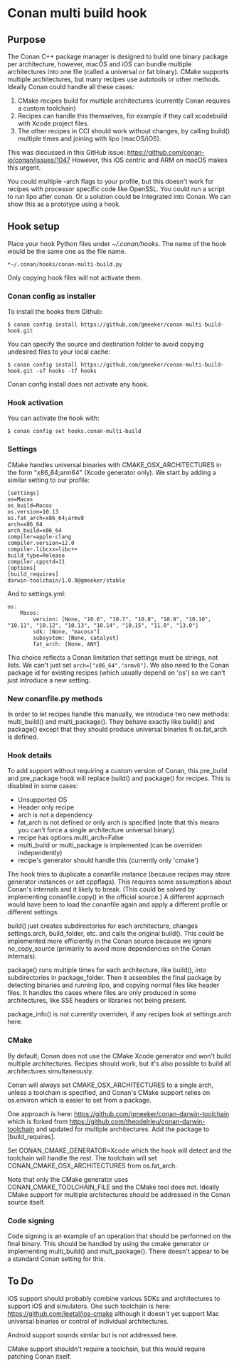 # Conan multi build hook

## Purpose

The Conan C++ package manager is designed to build one binary package per architecture, however, macOS and iOS can bundle multiple architectures into one file (called a universal or fat binary).  CMake supports multiple architectures, but many recipes use autotools or other methods.  Ideally Conan could handle all these cases:

1. CMake recipes build for multiple architectures (currently Conan requires a custom toolchain)
2. Recipes can handle this themselves, for example if they call xcodebuild with Xcode project files.
3. The other recipes in CCI should work without changes, by calling build() multiple times and joining with lipo (macOS/iOS).

This was discussed in this GitHub issue:
<https://github.com/conan-io/conan/issues/1047>
However, this iOS centric and ARM on macOS makes this urgent.

You could multiple -arch flags to your profile, but this doesn't work for recipes with processor specific code like OpenSSL.  You could run a script to run lipo after conan.  Or a solution could be integrated into Conan.  We can show this as a prototype using a hook.

## Hook setup

Place your hook Python files under *~/.conan/hooks*. The name of the hook would be the same one as the file name.

```
*~/.conan/hooks/conan-multi-build.py
```

Only copying hook files will not activate them.

### Conan config as installer

To install the hooks from Github:

``$ conan config install https://github.com/gmeeker/conan-multi-build-hook.git``

You can specify the source and destination folder to avoid copying undesired files to your local cache:

``$ conan config install https://github.com/gmeeker/conan-multi-build-hook.git -sf hooks -tf hooks ``

Conan config install does not activate any hook.

### Hook activation

You can activate the hook with:

``$ conan config set hooks.conan-multi-build``

### Settings

CMake handles universal binaries with CMAKE_OSX_ARCHITECTURES in the form "x86_64;arm64" (Xcode generator only).  We start by adding a similar setting to our profile:
```
[settings]
os=Macos
os_build=Macos
os.version=10.13
os.fat_arch=x86_64;armv8
arch=x86_64
arch_build=x86_64
compiler=apple-clang
compiler.version=12.0
compiler.libcxx=libc++
build_type=Release
compiler.cppstd=11
[options]
[build_requires]
darwin-toolchain/1.0.9@gmeeker/stable
```

And to settings.yml:
```
os:
    Macos:
        version: [None, "10.6", "10.7", "10.8", "10.9", "10.10", "10.11", "10.12", "10.13", "10.14", "10.15", "11.0", "13.0"]
        sdk: [None, "macosx"]
        subsystem: [None, catalyst]
        fat_arch: [None, ANY]
```

This choice reflects a Conan limitation that settings must be strings, not lists.  We can't just set ```arch=["x86_64","armv8"]```.  We also need to the Conan package id for existing recipes (which usually depend on 'os') so we can't just introduce a new setting.

### New conanfile.py methods

In order to let recipes handle this manually, we introduce two new methods: multi_build() and multi_package().  They behave exactly like build() and package() except that they should produce universal binaries fi os.fat_arch is defined.

### Hook details

To add support without requiring a custom version of Conan, this pre_build and pre_package hook will replace build() and package() for recipes.  This is disabled in some cases:

* Unsupported OS
* Header only recipe
* arch is not a dependency
* fat_arch is not defined or only arch is specified (note that this means you can't force a single architecture universal binary)
* recipe has options.multi_arch=False
* multi_build or multi_package is implemented (can be overriden independently)
* recipe's generator should handle this (currently only 'cmake')

The hook tries to duplicate a conanfile instance (because recipes may store generator instances or set cppflags).  This requires some assumptions about Conan's internals and it likely to break.  (This could be solved by implementing conanfile.copy() in the official source.)  A different approach would have been to load the conanfile again and apply a different profile or different settings.

build() just creates subdirectories for each architecture, changes settings.arch, build_folder, etc. and calls the original build().  This could be implemented more efficiently in the Conan source because we ignore no_copy_source (primarily to avoid more dependencies on the Conan internals).

package() runs multiple times for each architecture, like build(), into subdirectories in package_folder.  Then it assembles the final package by detecting binaries and running lipo, and copying normal files like header files.  It handles the cases where files are only produced in some architectures, like SSE headers or libraries not being present.

package_info() is not currently overriden, if any recipes look at settings.arch here.

### CMake

By default, Conan does not use the CMake Xcode generator and won't build multiple architectures.  Recipes should work, but it's also possible to build all architectures simultaneously.

Conan will always set CMAKE_OSX_ARCHITECTURES to a single arch, unless a toolchain is specified, and Conan's CMake support relies on os.environ which is easier to set from a package.

One approach is here: <https://github.com/gmeeker/conan-darwin-toolchain> which is forked from <https://github.com/theodelrieu/conan-darwin-toolchain> and updated for multiple architectures.  Add the package to [build_requires].

Set CONAN_CMAKE_GENERATOR=Xcode which the hook will detect and the toolchain will handle the rest.  The toolchain will set CONAN_CMAKE_OSX_ARCHITECTURES from os.fat_arch.

Note that only the CMake generator uses CONAN_CMAKE_TOOLCHAIN_FILE and the CMake tool does not.  Ideally CMake support for multiple architectures should be addressed in the Conan source itself.

### Code signing

Code signing is an example of an operation that should be performed on the final binary.  This should be handled by using the cmake generator or implementing multi_build() and mult_package().  There doesn't appear to be a standard Conan setting for this.

## To Do

iOS support should probably combine various SDKs and architectures to support iOS and simulators.  One such toolchain is here:
<https://github.com/leetal/ios-cmake> although it doesn't yet support Mac universal binaries or control of individual architectures.

Android support sounds similar but is not addressed here.

CMake support shouldn't require a toolchain, but this would require patching Conan itself.
